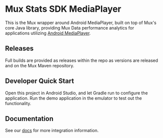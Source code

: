 # Mux Stats SDK MediaPlayer

This is the Mux wrapper around Android MediaPlayer, built on top of Mux's core Java library, providing Mux Data performance analytics for applications utilizing [Android MediaPlayer](https://developer.android.com/guide/topics/media/mediaplayer).

## Releases

Full builds are provided as releases within the repo as versions are released and on the Mux Maven repository.

## Developer Quick Start

Open this project in Android Studio, and let Gradle run to configure the application. Run the demo application in the emulator to test out the functionality.

## Documentation

See our [docs](https://docs.mux.com/guides/data/monitor-android-media-player) for more integration information.
